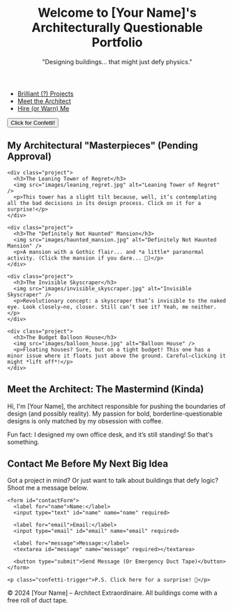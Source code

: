 <!DOCTYPE html>
<html lang="en">
<head>
  <meta charset="UTF-8">
  <meta name="viewport" content="width=device-width, initial-scale=1.0">
  <title>[Your Name] – Architect of Mild Disasters</title>
  <link rel="stylesheet" href="styles.css">
  <script src="scripts.js" defer></script>
</head>
<body>

  <header id="main-header">
    <h1>Welcome to [Your Name]'s Architecturally Questionable Portfolio</h1>
    <p>"Designing buildings... that might just defy physics."</p>
  </header>

  <nav>
    <ul>
      <li><a href="#projects">Brilliant (?) Projects</a></li>
      <li><a href="#bio">Meet the Architect</a></li>
      <li><a href="#contact">Hire (or Warn) Me</a></li>
    </ul>
  </nav>

  <!-- Hidden Easter Egg Animation Button -->
  <button id="confetti-btn" class="hidden">Click for Confetti!</button>

  <section id="projects">
    <h2>My Architectural "Masterpieces" (Pending Approval)</h2>

    <div class="project">
      <h3>The Leaning Tower of Regret</h3>
      <img src="images/leaning_regret.jpg" alt="Leaning Tower of Regret" />
      <p>This tower has a slight tilt because, well, it’s contemplating all the bad decisions in its design process. Click on it for a surprise!</p>
    </div>

    <div class="project">
      <h3>The "Definitely Not Haunted" Mansion</h3>
      <img src="images/haunted_mansion.jpg" alt="Definitely Not Haunted Mansion" />
      <p>A mansion with a Gothic flair... and *a little* paranormal activity. (Click the mansion if you dare... 👻)</p>
    </div>

    <div class="project">
      <h3>The Invisible Skyscraper</h3>
      <img src="images/invisible_skyscraper.jpg" alt="Invisible Skyscraper" />
      <p>Revolutionary concept: a skyscraper that’s invisible to the naked eye. Look closely—no, closer. Still can’t see it? Yeah, me neither.</p>
    </div>

    <div class="project">
      <h3>The Budget Balloon House</h3>
      <img src="images/balloon_house.jpg" alt="Balloon House" />
      <p>Floating houses? Sure, but on a tight budget! This one has a minor issue where it floats just above the ground. Careful—clicking it might *lift off*!</p>
    </div>

  </section>

  <section id="bio">
    <h2>Meet the Architect: The Mastermind (Kinda)</h2>
    <p>Hi, I'm [Your Name], the architect responsible for pushing the boundaries of design (and possibly reality). My passion for bold, borderline-questionable designs is only matched by my obsession with coffee.</p>
    <p>Fun fact: I designed my own office desk, and it’s still standing! So that's something.</p>
  </section>

  <section id="contact">
    <h2>Contact Me Before My Next Big Idea</h2>
    <p>Got a project in mind? Or just want to talk about buildings that defy logic? Shoot me a message below.</p>

    <form id="contactForm">
      <label for="name">Name:</label>
      <input type="text" id="name" name="name" required>

      <label for="email">Email:</label>
      <input type="email" id="email" name="email" required>

      <label for="message">Message:</label>
      <textarea id="message" name="message" required></textarea>

      <button type="submit">Send Message (Or Emergency Duct Tape)</button>
    </form>

    <p class="confetti-trigger">P.S. Click here for a surprise! 🎉</p>
  </section>

  <footer>
    <p>© 2024 [Your Name] – Architect Extraordinaire. All buildings come with a free roll of duct tape.</p>
  </footer>

</body>
</html>
